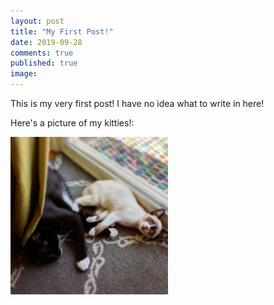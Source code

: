 ```yaml
---
layout: post
title: "My First Post!"
date: 2019-09-28
comments: true
published: true
image:
---
```


This is my very first post! I have no idea what to write in here!

Here's a picture of my kitties!:

<img height="50%" width="50%" src="/teddy-leelu.jpg" alt="fur babies">
